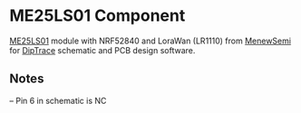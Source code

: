 <h1>ME25LS01 Component</h1>

[ME25LS01](https://en.minewsemi.com/lora-module/lr1110-nrf52840-me25LS01) module with NRF52840 and LoraWan (LR1110) from [MenewSemi](https://en.minewsemi.com) for [DipTrace](https://diptrace.com/) schematic and PCB design software.

<h2>Notes</h2>

– Pin 6 in schematic is NC